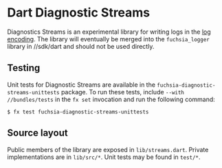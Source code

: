 # Dart Diagnostic Streams

Diagnostics Streams is an experimental library for writing logs in the
[log encoding][encoding]. The library will eventually be merged into the
`fuchsia_logger` library in //sdk/dart and should not be used directly.

## Testing

Unit tests for Diagnostic Streams are available in the
`fuchsia-diagnostic-streams-unittests` package. To run these tests, include
`--with //bundles/tests` in the `fx set` invocation and run the following command:

```
$ fx test fuchsia-diagnostic-streams-unittests
```

## Source layout

Public members of the library are exposed in `lib/streams.dart`. Private
implementations are in `lib/src/*`. Unit tests may be found in `test/*`.

[encoding]: /docs/reference/diagnostics/logs/encoding.md
